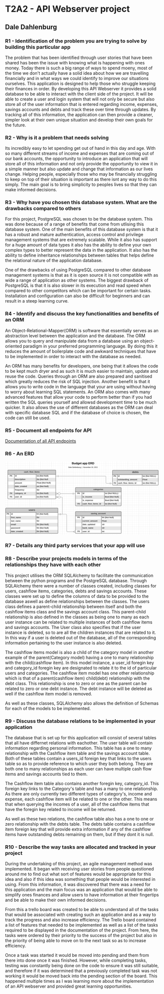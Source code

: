 # T2A2 - API Webserver project

## Dale Dahlenburg

### R1 - Identification of the problem you are trying to solve by building this particular app

The problem that has been identified through user stories that have been shared has been the issue with knowing what is happening with ones money. Today there is such a big range of ways to spend moeny, most of the time we don't actually have a solid idea about how we are travelling financially and in what ways we could identify to improve our situations ourselves. This application is designed to help those who struggle keeping their finances in order. By developing this API Webserver it provides a solid database to be able to interact with the client side of the project. It will be able to create a user and login system that will not only be secure but also store all of the user information that is entered regarding income, expenses, savings accounts and debts and track these over time through updates. By tracking all of this information, the application can then provide a cleaner, simpler look at their own unique situation and develop their own goals for the future.

### R2 - Why is it a problem that needs solving

Its incredibly easy to let spending get out of hand in this day and age. With so many different streams of income and expenses that are coming out of our bank accounts, the opportunity to introduce an application that will store all of this information and not only provide the opportunity to view it in a simple manner but also update and change that information as our lives change. Helping people, especially those who may be financially struggling to keep on top of their situation is important as there isnt any way to do this simply. The main goal is to bring simplicity to peoples lives so that they can make informed decisions.

### R3 - Why have you chosen this database system. What are the drawbacks compared to others

For this project, PostgreSQL was chosen to be the database system. This was done because of a range of benefits that come from utlising this database system. One of the main benefits of this database system is that it has a robust and mature authentication, access control and privilege management systems that are extremely scalable. While it also has support for a huge amount of data types it also has the ability to define your own complex types to better represent the data in the application. It also has the ability to define inheritance relationships between tables that helps define the relational nature of the application database. 

One of the drawbacks of using PostgreSQL compared to other database management systems is that as it is open source it is not compatible with as wide a range of application as other systems. The biggest drawback of PostgreSQL is that it is also slower in its execution and read speed when compared to other competitors which can be important for certain tasks. Installation and configuration can also be difficult for beginners and can result in a steep learning curve.

### R4 - Identify and discuss the key functionalities and benefits of an ORM

An Object-Relational-Mapper(ORM) is software that essentially serves as an abstraction level between the application and the database. The ORM allows you to query and manipulate data from a database using an object-oriented paradigm in your preferred programming language. By doing this it reduces the amount of boilerplate code and awkward techniques that have to be implemented in order to interact with the database as needed. 

An ORM has many benefits for developers, one being that it allows the code to be kept much dryer and as such it is much easier to maintain, update and reuse the code. Queries through an ORM are also prepared and sanitised which greatly reduces the risk of SQL injection. Another benefit is that it allows you to write code in the language that your are using without having to worry about learning SQL statements. An ORM also comes with many advanced features that allow your code to perform better than if you had written the SQL queries yourself and allowsd development time to be much quicker. It also allows the use of different databases as the ORM can deal with specific database SQL and if the database of choice is chosen, the code can still be used.

### R5 - Document all endpoints for API

[Documentation of all API endpoints](/api_endpoint.md)

### R6 - An ERD

![ERD Image](/img/API-ERD.png)

### R7 - Details any third party services that your app will use

### R8 - Describe your projects models in terms of the relationships they have with each other

This project utilises the ORM SQLAlchemy to facilitate the communication between the python programs and the PostgreSQL database. Through SQLAlchemy there were a number of classes created, including classes for users, cashflow items, categories, debts and savings accounts. These classes were set up to define the columns of data to be provided to the database aswell as define relationships between the classes. The users class defines a parent-child relationship between itself and both the cashflow items class and the savings account class. This parent-child relationship is also defined in the classes as being one to many as each user instance can be related to multiple instances of both cashflow items and savings accounts. The User class also specifies that if the user instance is deleted, so to are all the children instances that are related to it. In this way if a user is deleted out of the database, all of the corresponding information pertaining to the user instance is also deleted.

The cashflow items model is also a child of the category model in another example of the parent(Category model) having a one to many relationship with the child(cashflow item). In this model instance, a user_id foregin key and category_id foregin key are designated to relate it to the id of particular users and categories. The cashflow item model has one other relationship which is that of a parent(cashflow item) child(debt) relationship with the debt class. This relationship is one to zero or one as the parent can be related to zero or one debt instance. The debt instance will be deleted as well if the cashflow item model is removed.

As well as these classes, SQLAlchemy also allows the definition of Schemas for each of the models to be implemented.
<!-- In this project there are five different models that are implemented. They include, a User model, a Category model, a Cashflow Item model, a Debt model and a Saving account model. The User model has a one to many relationship with the Cashflow Item model and also a one to many relationship with the Saving account model. For both of these a foreign key user_id is placed into the cash_flow_items table and the savings_account table to provide reference to the users table id for the particular user that has created each entry. Each user that is registered will be able to have multiple Cashflow items and Savings accounts linked to them. 

The Category model also has a one to many relationship with the Cashflow Item model as each Cashflow item row will contain a foreign key category_id. This refers to either the income or expense catrgeories and each of these descriptors will be linked with many Cashflow Items. 

The Cashflow Item model also has a one to one relationship with the Debt model as each Cashflow item can have an outstanding amount or not. The debt table contains a cash_flow_items_id foregin key that will identify which Cashflow item it is in reference too. -->

### R9 - Discuss the database relations to be implemented in your application

The database that is set up for this application will consist of several tables that all have differnet relations with eachother. The user table will contain information regarding personal information. This table has a one to many relationship with the Cashflow item table and the savings account table. Both of these tables contain a users_id foreign key that links to the users table so as to provide reference to which user they both belong. They are both one to many relationships as each user can have multiple cash flow items and savings accounts tied to them.

The Cashflow item table also contains another foregin key, category_id. This foreign key links to the Category's table and has a many to one relationship. As there are only currently two different types of category's, income and expense, each cashflow item will be related to one or the other. This means that when querying the incomes of a user, all of the cashflow items that have the foregin key related to income will be returned. 

As well as these two relations, the cashflow table also has a one to one or zero relationship with the debts table. The debts table contains a cashflow item foreign key that will provide extra information if any of the cashflow items have outstanding debts remaining on them, but if they dont it is null.

### R10 - Describe the way tasks are allocated and tracked in your project

During the undertaking of this project, an agile management method was implemented. It began with receiving user stories from people questioned around me to find out what sort of features would be appropriate for this idea and also if this idea was something that people would be interested in using. From this information, it was discovered that there was a need for this application and the main focus was an application that would be able to simplify ones finances and allow users to have information at their fingertips and be able to make their own informed decisions.

From this a trello board was created to be able to understand all of the tasks that would be associated with creating such an application and as a way to track the progress and also increase efficiency. The Trello board contained a list of features that needed to be implemented as well as a list of the tasks required to be displayed in the documentation of the project. From here, the tasks were ordered by their priority to the success of the project but also in the priority of being able to move on to the next task so as to increase efficiency.

Once a task was started it would be moved into pending and them from there into done once it was finished. However, while completing tasks, testing was constantly being done on the code to ensure it was still suitable, and therefore if it was determined that a previously completed task was not working it would be moved back into the pending section of the board. This happened multiple times as I was learning more about the implementation of an API webserver and provided great learning opportunities.
